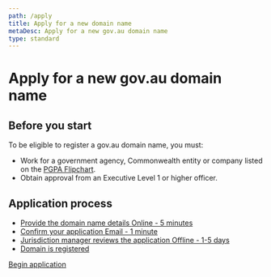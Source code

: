 ```yaml
---
path: /apply
title: Apply for a new domain name
metaDesc: Apply for a new gov.au domain name
type: standard
---
```


# Apply for a new gov.au domain name

## Before you start

To be eligible to register a gov.au domain name, you must:

- Work for a government agency, Commonwealth entity or company listed
  on the [PGPA Flipchart](https://www.finance.gov.au/government/managing-commonwealth-resources/structure-australian-government-public-sector/pgpa-act-flipchart-list).
- Obtain approval from an Executive Level 1 or higher officer.

## Application process

<p>
<ul class="au-progress-indicator">
  <li>
    <a class="au-progress-indicator__link au-progress-indicator__link--todo" href="#url">
      Provide the domain name details
      <span class="au-progress-indicator__status">Online - 5 minutes</span>
    </a>
  </li>
  <li>
    <a class="au-progress-indicator__link au-progress-indicator__link--todo" href="#url">
      Confirm your application
      <span class="au-progress-indicator__status">Email - 1 minute</span>
    </a>
  </li>
  <li>
    <a class="au-progress-indicator__link au-progress-indicator__link--todo" href="#url">
      Jurisdiction manager reviews the application
      <span class="au-progress-indicator__status">Offline - 1-5 days</span>
    </a>
  </li>
  <li>
    <a class="au-progress-indicator__link au-progress-indicator__link--todo" href="#url">
      Domain is registered
    </a>
  </li>
</ul>
</p>

<p>
<a class="au-cta-link" href="/apply/new-domain">Begin application</a>
</p>
